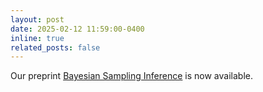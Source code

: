 ```yaml
---
layout: post
date: 2025-02-12 11:59:00-0400
inline: true
related_posts: false
---
```


Our preprint <a href='https://arxiv.org/abs/2502.07580'>Bayesian Sampling Inference</a> is now available.
